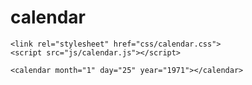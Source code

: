 # calendar

    <link rel="stylesheet" href="css/calendar.css">
    <script src="js/calendar.js"></script>

    <calendar month="1" day="25" year="1971"></calendar>

